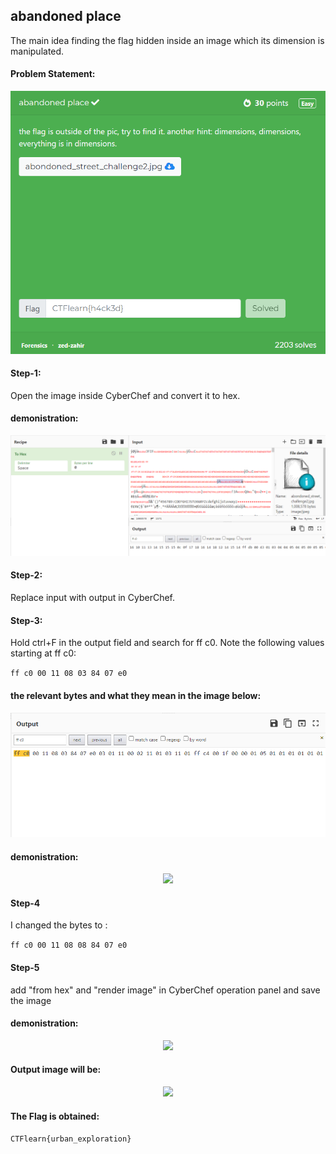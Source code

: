 ## abandoned place
The main idea finding the flag hidden inside an image which its dimension is manipulated.


#### Problem Statement:
<p align="center">
<img src="resources/images/abandoned place.png">
<br>


#### Step-1:
Open the image inside CyberChef and convert it to hex.

#### demonistration:
<p align="center">
<img src="resources/images/tohex.png">
<br>

#### Step-2:
Replace input with output in CyberChef.


#### Step-3:
Hold ctrl+F in the output field and search for ff c0. Note the following values starting at ff c0:

`ff c0 00 11 08 03 84 07 e0`

#### the relevant bytes and what they mean in the image below:
<p align="center">
<img src="resources/images/out.png">
<br>

#### demonistration:
<p align="center">
<img src="resources/images/WebPage.png">
<br>

#### Step-4
I changed the bytes to :

`ff c0 00 11 08 08 84 07 e0`

#### Step-5
add "from hex" and "render image" in CyberChef operation panel and save the image

#### demonistration:
<p align="center">
<img src="resources/images/WebPage.png">
<br>

#### Output image will be:
<p align="center">
<img src="resources/images/WebPage.png">
<br>


#### The Flag is obtained:
`CTFlearn{urban_exploration}`
